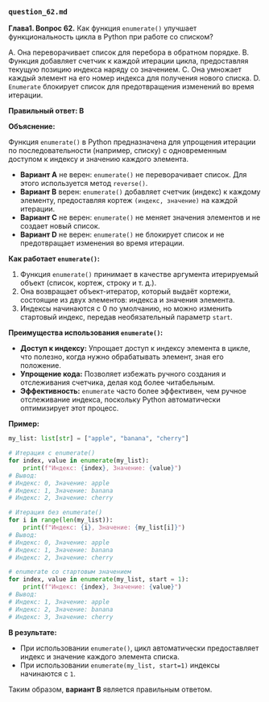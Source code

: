 
### `question_62.md`

**Глава1. Вопрос 62.** Как функция `enumerate()` улучшает функциональность цикла в Python при работе со списком?

A. Она переворачивает список для перебора в обратном порядке.
B. Функция добавляет счетчик к каждой итерации цикла, предоставляя текущую позицию индекса наряду со значением.
C. Она умножает каждый элемент на его номер индекса для получения нового списка.
D. `Enumerate` блокирует список для предотвращения изменений во время итерации.

**Правильный ответ: B**

**Объяснение:**

Функция `enumerate()` в Python предназначена для упрощения итерации по последовательности (например, списку) с одновременным доступом к индексу и значению каждого элемента.

*   **Вариант A** не верен: `enumerate()` не переворачивает список. Для этого используется метод `reverse()`.
*   **Вариант B** верен: `enumerate()` добавляет счетчик (индекс) к каждому элементу, предоставляя кортеж `(индекс, значение)` на каждой итерации.
*   **Вариант C** не верен: `enumerate()` не меняет значения элементов и не создает новый список.
*   **Вариант D** не верен: `enumerate()` не блокирует список и не предотвращает изменения во время итерации.

**Как работает `enumerate()`:**

1.  Функция `enumerate()` принимает в качестве аргумента итерируемый объект (список, кортеж, строку и т. д.).
2.  Она возвращает объект-итератор, который выдаёт кортежи, состоящие из двух элементов: индекса и значения элемента.
3.  Индексы начинаются с 0 по умолчанию, но можно изменить стартовый индекс, передав необязательный параметр `start`.

**Преимущества использования `enumerate()`:**

*   **Доступ к индексу:**  Упрощает доступ к индексу элемента в цикле, что полезно, когда нужно обрабатывать элемент, зная его положение.
*   **Упрощение кода:** Позволяет избежать ручного создания и отслеживания счетчика, делая код более читабельным.
*   **Эффективность:** `enumerate` часто более эффективен, чем ручное отслеживание индекса, поскольку Python автоматически оптимизирует этот процесс.

**Пример:**

```python
my_list: list[str] = ["apple", "banana", "cherry"]

# Итерация с enumerate()
for index, value in enumerate(my_list):
    print(f"Индекс: {index}, Значение: {value}")
# Вывод:
# Индекс: 0, Значение: apple
# Индекс: 1, Значение: banana
# Индекс: 2, Значение: cherry

# Итерация без enumerate()
for i in range(len(my_list)):
    print(f"Индекс: {i}, Значение: {my_list[i]}")
# Вывод:
# Индекс: 0, Значение: apple
# Индекс: 1, Значение: banana
# Индекс: 2, Значение: cherry

# enumerate со стартовым значением
for index, value in enumerate(my_list, start = 1):
    print(f"Индекс: {index}, Значение: {value}")
# Вывод:
# Индекс: 1, Значение: apple
# Индекс: 2, Значение: banana
# Индекс: 3, Значение: cherry
```

**В результате:**

*   При использовании `enumerate()`, цикл автоматически предоставляет индекс и значение каждого элемента списка.
*   При использовании `enumerate(my_list, start=1)` индексы начинаются с `1`.

Таким образом, **вариант B** является правильным ответом.
